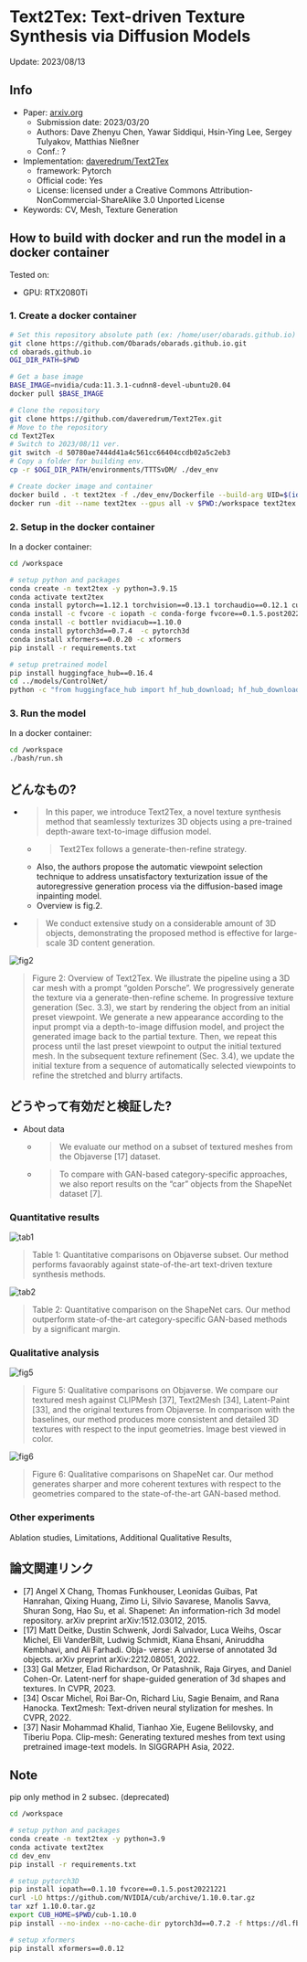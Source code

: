 # Text2Tex: Text-driven Texture Synthesis via Diffusion Models

Update: 2023/08/13

## Info
- Paper: [arxiv.org](https://arxiv.org/abs/2303.11396)
  - Submission date: 2023/03/20
  - Authors: Dave Zhenyu Chen, Yawar Siddiqui, Hsin-Ying Lee, Sergey Tulyakov, Matthias Nießner
  - Conf.: ?
- Implementation: [daveredrum/Text2Tex](https://github.com/daveredrum/Text2Tex)
  - framework: Pytorch
  - Official code: Yes
  - License: licensed under a Creative Commons Attribution-NonCommercial-ShareAlike 3.0 Unported License
- Keywords: CV, Mesh, Texture Generation

## How to build with docker and run the model in a docker container
Tested on:
- GPU: RTX2080Ti

### 1. Create a docker container
```bash
# Set this repository absolute path (ex: /home/user/obarads.github.io)
git clone https://github.com/Obarads/obarads.github.io.git
cd obarads.github.io
OGI_DIR_PATH=$PWD

# Get a base image
BASE_IMAGE=nvidia/cuda:11.3.1-cudnn8-devel-ubuntu20.04
docker pull $BASE_IMAGE

# Clone the repository
git clone https://github.com/daveredrum/Text2Tex.git
# Move to the repository
cd Text2Tex
# Switch to 2023/08/11 ver.
git switch -d 50780ae7444d41a4c561cc66404ccdb02a5c2eb3
# Copy a folder for building env.
cp -r $OGI_DIR_PATH/environments/TTTSvDM/ ./dev_env

# Create docker image and container
docker build . -t text2tex -f ./dev_env/Dockerfile --build-arg UID=$(id -u) --build-arg GID=$(id -g) --build-arg BASE_IMAGE=$BASE_IMAGE
docker run -dit --name text2tex --gpus all -v $PWD:/workspace text2tex
```

### 2. Setup in the docker container
In a docker container:
```bash
cd /workspace

# setup python and packages
conda create -n text2tex -y python=3.9.15
conda activate text2tex
conda install pytorch==1.12.1 torchvision==0.13.1 torchaudio==0.12.1 cudatoolkit=11.3 -c pytorch
conda install -c fvcore -c iopath -c conda-forge fvcore==0.1.5.post20221221 iopath==0.1.9
conda install -c bottler nvidiacub==1.10.0
conda install pytorch3d==0.7.4  -c pytorch3d
conda install xformers==0.0.20 -c xformers
pip install -r requirements.txt

# setup pretrained model
pip install huggingface_hub==0.16.4
cd ../models/ControlNet/
python -c "from huggingface_hub import hf_hub_download; hf_hub_download(repo_id='lllyasviel/ControlNet', filename='models/control_sd15_depth.pth', local_dir='./')"
```

### 3. Run the model
In a docker container:
```bash
cd /workspace
./bash/run.sh
```

## どんなもの? 
- > In this paper, we introduce Text2Tex, a novel texture synthesis method that seamlessly texturizes 3D objects using a pre-trained depth-aware text-to-image diffusion model.
  - > Text2Tex follows a generate-then-refine strategy.
  - Also, the authors propose the automatic viewpoint selection technique to address unsatisfactory texturization issue of the autoregressive generation process via the diffusion-based image inpainting model.
  - Overview is fig.2.
- > We conduct extensive study on a considerable amount of 3D objects, demonstrating the proposed method is effective for large-scale 3D content generation.

![fig2](img/TTTSvDM/fig2.png)

> Figure 2:  Overview of Text2Tex. We illustrate the pipeline using a 3D car mesh with a prompt “golden Porsche”. We progressively generate the texture via a generate-then-refine scheme. In progressive texture generation (Sec. 3.3), we start by rendering the object from an initial preset viewpoint.  We generate a new appearance according to the input prompt via a depth-to-image diffusion model, and project the generated image back to the partial texture.  Then, we repeat this process until the last preset viewpoint to output the initial textured mesh. In the subsequent texture refinement (Sec. 3.4), we update the initial texture from a sequence of automatically selected viewpoints to refine the stretched and blurry artifacts.

## どうやって有効だと検証した?
- About data
  - > We evaluate our method on a subset of textured meshes from the Objaverse [17] dataset.
  - > To compare with GAN-based category-specific approaches, we also report results on the “car” objects from the ShapeNet dataset [7].

### Quantitative results
![tab1](img/TTTSvDM/tab1.png)
> Table  1: Quantitative  comparisons  on  Objaverse  subset. Our  method  performs  favaorably  against  state-of-the-art text-driven texture synthesis methods.

![tab2](img/TTTSvDM/tab2.png)
> Table  2:   Quantitative  comparison  on  the  ShapeNet  cars. Our  method  outperform  state-of-the-art  category-specific GAN-based methods by a significant margin.

### Qualitative analysis
![fig5](img/TTTSvDM/fig5.png)
> Figure 5:  Qualitative comparisons on Objaverse.  We compare our textured mesh against CLIPMesh [37], Text2Mesh [34], Latent-Paint [33], and the original textures from Objaverse.  In comparison with the baselines, our method produces more consistent and detailed 3D textures with respect to the input geometries. Image best viewed in color.

![fig6](img/TTTSvDM/fig6.png)
> Figure 6:  Qualitative comparisons on ShapeNet car.   Our method generates sharper and more coherent textures with respect to the geometries compared to the state-of-the-art GAN-based method.

### Other experiments
Ablation studies, Limitations, Additional Qualitative Results, 

## 論文関連リンク
- [7] Angel  X  Chang,  Thomas  Funkhouser,  Leonidas  Guibas, Pat  Hanrahan,  Qixing  Huang,  Zimo  Li,  Silvio  Savarese, Manolis  Savva,  Shuran  Song,  Hao  Su,  et  al. Shapenet: An  information-rich  3d  model  repository. arXiv  preprint arXiv:1512.03012, 2015.
- [17] Matt Deitke, Dustin Schwenk, Jordi Salvador, Luca Weihs, Oscar  Michel,   Eli  VanderBilt,   Ludwig  Schmidt,   Kiana Ehsani,   Aniruddha  Kembhavi,   and  Ali  Farhadi. Obja- verse:  A universe of annotated 3d objects. arXiv preprint arXiv:2212.08051, 2022.
- [33] Gal Metzer, Elad Richardson, Or Patashnik, Raja Giryes, and Daniel Cohen-Or. Latent-nerf for shape-guided generation of 3d shapes and textures. In CVPR, 2023.
- [34] Oscar Michel, Roi Bar-On, Richard Liu, Sagie Benaim, and Rana Hanocka.   Text2mesh:  Text-driven neural stylization for meshes. In CVPR, 2022.
- [37] Nasir Mohammad Khalid, Tianhao Xie, Eugene Belilovsky, and Tiberiu Popa.   Clip-mesh:  Generating textured meshes from text using pretrained image-text models. In SIGGRAPH Asia, 2022.

## Note
pip only method in 2 subsec. (deprecated) 
```bash
cd /workspace

# setup python and packages
conda create -n text2tex -y python=3.9
conda activate text2tex
cd dev_env
pip install -r requirements.txt

# setup pytorch3D
pip install iopath==0.1.10 fvcore==0.1.5.post20221221
curl -LO https://github.com/NVIDIA/cub/archive/1.10.0.tar.gz
tar xzf 1.10.0.tar.gz
export CUB_HOME=$PWD/cub-1.10.0
pip install --no-index --no-cache-dir pytorch3d==0.7.2 -f https://dl.fbaipublicfiles.com/pytorch3d/packaging/wheels/py39_cu113_pyt1121/download.html

# setup xformers
pip install xformers==0.0.12
```
 